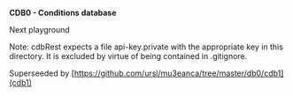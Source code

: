 **CDB0 - Conditions database**

Next playground

Note: cdbRest expects a file api-key.private with the appropriate key in this directory. It is excluded by virtue of being contained in .gitignore.

Superseeded by [https://github.com/ursl/mu3eanca/tree/master/db0/cdb1](cdb1)
